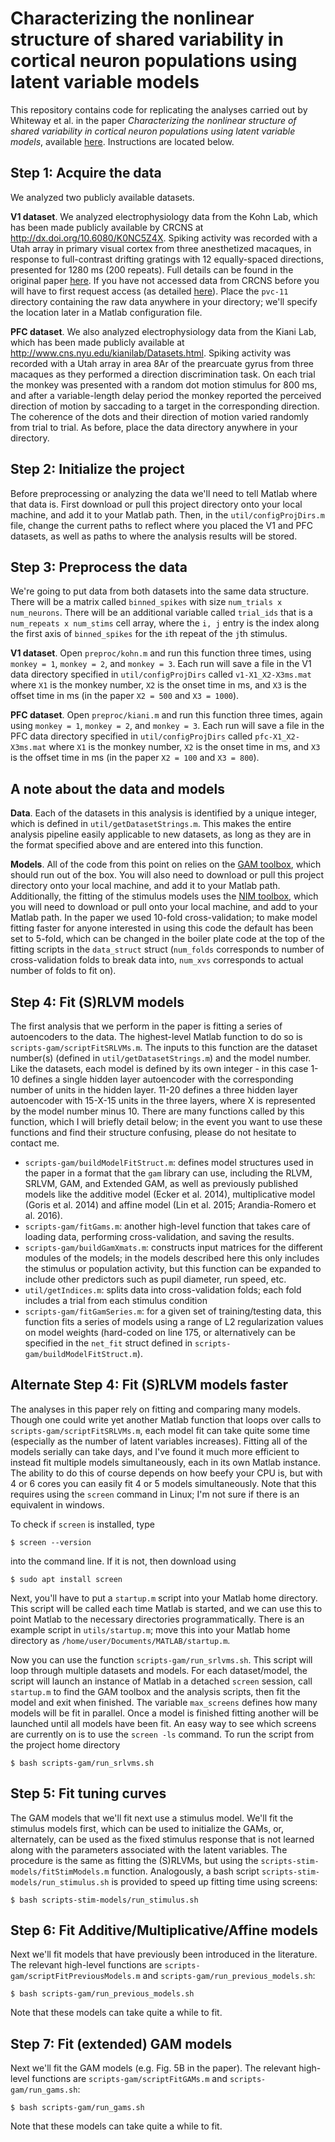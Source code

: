 # Characterizing the nonlinear structure of shared variability in cortical neuron populations using latent variable models

This repository contains code for replicating the analyses carried out by Whiteway et al. in the paper _Characterizing the nonlinear structure of shared variability in cortical neuron populations using latent variable models_, available [here](https://www.biorxiv.org/content/biorxiv/early/2018/09/04/407858.full.pdf). Instructions are located below.

## Step 1: Acquire the data

We analyzed two publicly available datasets. 

**V1 dataset**. We analyzed electrophysiology data from the Kohn Lab, which has been made publicly available by CRCNS at http://dx.doi.org/10.6080/K0NC5Z4X. Spiking activity was recorded with a Utah array in primary visual cortex from three anesthetized macaques, in response to full-contrast drifting gratings with 12 equally-spaced directions, presented for 1280 ms (200 repeats). Full details can be found in the original paper [here](https://www.ncbi.nlm.nih.gov/pubmed/19036953). If you have not accessed data from CRCNS before you will have to first request access (as detailed [here](http://crcns.org/download)). Place the `pvc-11` directory containing the raw data anywhere in your directory; we'll specify the location later in a Matlab configuration file.

**PFC dataset**. We also analyzed electrophysiology data from the Kiani Lab, which has been made publicly available at http://www.cns.nyu.edu/kianilab/Datasets.html. Spiking activity was recorded with a Utah array in area 8Ar of the prearcuate gyrus from three macaques as they performed a direction discrimination task. On each trial the monkey was presented with a random dot motion stimulus for 800 ms, and after a variable-length delay period the monkey
reported the perceived direction of motion by saccading to a target in the corresponding direction. The coherence of the dots and their direction of motion varied randomly from trial to trial. As before, place the data directory anywhere in your directory.

## Step 2: Initialize the project

Before preprocessing or analyzing the data we'll need to tell Matlab where that data is. First download or pull this project directory onto your local machine, and add it to your Matlab path. Then, in the `util/configProjDirs.m` file, change the current paths to reflect where you placed the V1 and PFC datasets, as well as paths to where the analysis results will be stored.

## Step 3: Preprocess the data

We're going to put data from both datasets into the same data structure. There will be a matrix called `binned_spikes` with size `num_trials x num_neurons`. There will be an additional variable called `trial_ids` that is a `num_repeats x num_stims` cell array, where the `i, j` entry is the index along the first axis of `binned_spikes` for the `i`th repeat of the `j`th stimulus. 

**V1 dataset**. Open `preproc/kohn.m` and run this function three times, using `monkey = 1`, `monkey = 2`, and `monkey = 3`.  Each run will save a file in the V1 data directory specified in `util/configProjDirs` called `v1-X1_X2-X3ms.mat` where `X1` is the monkey number, `X2` is the onset time in ms, and `X3` is the offset time in ms (in the paper `X2 = 500` and `X3 = 1000`). 

**PFC dataset**. Open `preproc/kiani.m` and run this function three times, again using `monkey = 1`, `monkey = 2`, and `monkey = 3`.  Each run will save a file in the PFC data directory specified in `util/configProjDirs` called `pfc-X1_X2-X3ms.mat` where `X1` is the monkey number, `X2` is the onset time in ms, and `X3` is the offset time in ms (in the paper `X2 = 100` and `X3 = 800`). 

## A note about the data and models

**Data**. Each of the datasets in this analysis is identified by a unique integer, which is defined in `util/getDatasetStrings.m`.  This makes the entire analysis pipeline easily applicable to new datasets, as long as they are in the format specified above and are entered into this function.

**Models**. All of the code from this point on relies on the [GAM toolbox](https://github.com/themattinthehatt/gam), which should run out of the box. You will also need to download or pull this project directory onto your local machine, and add it to your Matlab path. Additionally, the fitting of the stimulus models uses the [NIM toolbox](https://github.com/dbutts/NIMclass), which you will need to download or pull onto your local machine, and add to your Matlab path. 
In the paper we used 10-fold cross-validation; to make model fitting faster for anyone interested in using this code the default has been set to 5-fold, which can be changed in the boiler plate code at the top of the fitting scripts in the `data_struct` struct (`num_folds` corresponds to number of cross-validation folds to break data into, `num_xvs` corresponds to actual number of folds to fit on).

## Step 4: Fit (S)RLVM models

The first analysis that we perform in the paper is fitting a series of autoencoders to the data. The highest-level Matlab function to do so is `scripts-gam/scriptFitSRLVMs.m`. The inputs to this function are the dataset number(s) (defined in `util/getDatasetStrings.m`) and the model number. Like the datasets, each model is defined by its own integer - in this case 1-10 defines a single hidden layer autoencoder with the corresponding number of units in the hidden layer. 11-20 defines a three hidden layer autoencoder with 15-X-15 units in the three layers, where X is represented by the model number minus 10. There are many functions called by this function, which I will briefly detail below; in the event you want to use these functions and find their structure confusing, please do not hesitate to contact me.

- `scripts-gam/buildModelFitStruct.m`:  defines model structures used in the paper in a format that the `gam` library can use, including the RLVM, SRLVM, GAM, and Extended GAM, as well as previously published models like the additive model (Ecker et al. 2014), multiplicative model (Goris et al. 2014) and affine model (Lin et al. 2015; Arandia-Romero et al. 2016).
- `scripts-gam/fitGams.m`: another high-level function that takes care of loading data, performing cross-validation, and saving the results.
- `scripts-gam/buildGamXmats.m`:  constructs input matrices for the different modules of the models; in the models described here this only includes the stimulus or population activity, but this function can be expanded to include other predictors such as pupil diameter, run speed, etc.
- `util/getIndices.m`:  splits data into cross-validation folds; each fold includes a trial from each stimulus condition
- `scripts-gam/fitGamSeries.m`:  for a given set of training/testing data, this function fits a series of models using a range of L2 regularization values on model weights (hard-coded on line 175, or alternatively can be specified in the `net_fit` struct defined in `scripts-gam/buildModelFitStruct.m`).

## Alternate Step 4: Fit (S)RLVM models faster

The analyses in this paper rely on fitting and comparing many models. Though one could write yet another Matlab function that loops over calls to `scripts-gam/scriptFitSRLVMs.m`, each model fit can take quite some time (especially as the number of latent variables increases). Fitting all of the models serially can take days, and I've found it much more efficient to instead fit multiple models simultaneously, each in its own Matlab instance. The ability to do this of course depends on how beefy your CPU is, but with 4 or 6 cores you can easily fit 4 or 5 models simultaneously. Note that this requires using the `screen` command in Linux; I'm not sure if there is an equivalent in windows.

To check if `screen` is installed, type 
```
$ screen --version
```
into the command line. If it is not, then download using

```
$ sudo apt install screen
```
Next, you'll have to put a `startup.m` script into your Matlab home directory. This script will be called each time Matlab is started, and we can use this to point Matlab to the necessary directories programmatically. There is an example script in `utils/startup.m`; move this into your Matlab home directory as `/home/user/Documents/MATLAB/startup.m`.

Now you can use the function `scripts-gam/run_srlvms.sh`. This script will loop through multiple datasets and models. For each dataset/model, the script will launch an instance of Matlab in a detached `screen` session, call `startup.m` to find the GAM toolbox and the analysis scripts, then fit the model and exit when finished. The variable `max_screens` defines how many models will be fit in parallel. Once a model is finished fitting another will be launched until all models have been fit. An easy way to see which screens are currently on is to use the `screen -ls` command. To run the script from the project home directory
```
$ bash scripts-gam/run_srlvms.sh
```

## Step 5: Fit tuning curves

The GAM models that we'll fit next use a stimulus model. We'll fit the stimulus models first, which can be used to initialize the GAMs, or, alternately, can be used as the fixed stimulus response that is not learned along with the parameters associated with the latent variables. The procedure is the same as fitting the (S)RLVMs, but using the `scripts-stim-models/fitStimModels.m` function. Analogously, a bash script `scripts-stim-models/run_stimulus.sh` is provided to speed up fitting time using screens:

```
$ bash scripts-stim-models/run_stimulus.sh
```

## Step 6: Fit Additive/Multiplicative/Affine models

Next we'll fit models that have previously been introduced in the literature. The relevant high-level functions are `scripts-gam/scriptFitPreviousModels.m` and `scripts-gam/run_previous_models.sh`:

```
$ bash scripts-gam/run_previous_models.sh
```

Note that these models can take quite a while to fit.

## Step 7: Fit (extended) GAM models

Next we'll fit the GAM models (e.g. Fig. 5B in the paper). The relevant high-level functions are `scripts-gam/scriptFitGAMs.m` and `scripts-gam/run_gams.sh`:

```
$ bash scripts-gam/run_gams.sh
```

Note that these models can take quite a while to fit.



